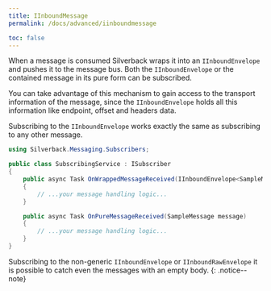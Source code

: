 ```yaml
---
title: IInboundMessage
permalink: /docs/advanced/iinboundmessage

toc: false
---
```


When a message is consumed Silverback wraps it into an `IInboundEnvelope` and pushes it to the message bus. Both the `IInboundEnvelope` or the contained message in its pure form can be subscribed.

You can take advantage of this mechanism to gain access to the transport information of the message, since the `IInboundEnvelope` holds all this information like endpoint, offset and headers data.

Subscribing to the `IInboundEnvelope` works exactly the same as subscribing to any other message.

```csharp
using Silverback.Messaging.Subscribers;

public class SubscribingService : ISubscriber
{
    public async Task OnWrappedMessageReceived(IInboundEnvelope<SampleMessage> envelope)
    {
        // ...your message handling logic...
    }

    public async Task OnPureMessageReceived(SampleMessage message)
    {
        // ...your message handling logic...
    }
}
```

Subscribing to the non-generic `IInboundEnvelope` or `IInboundRawEnvelope` it is possible to catch even the messages with an empty body.
{: .notice--note}
